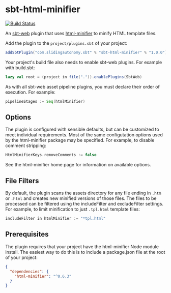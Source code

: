 sbt-html-minifier
=================
[![Build Status](https://travis-ci.org/rgcottrell/sbt-html-minifier.svg?branch=master)](https://travis-ci.org/rgcottrell/sbt-html-minifier)

An [sbt-web](https://github.com/sbt/sbt-web) plugin that uses [html-minifier](https://github.com/kangax/html-minifier)
to minify HTML template files.

Add the plugin to the `project/plugins.sbt` of your project:

```scala
addSbtPlugin("com.slidingautonomy.sbt" % "sbt-html-minifier" % "1.0.0")
```

Your project's build file also needs to enable sbt-web plugins. For example with build.sbt:

```scala
lazy val root = (project in file(".")).enablePlugins(SbtWeb)
```

As with all sbt-web asset pipeline plugins, you must declare their order of execution. For example:

```scala
pipelineStages := Seq(htmlMinifier)
```

## Options

The plugin is configured with sensible defaults, but can be customized to meet individual requirements. Most of the
same configutation options used by the html-minifier package may be specified. For example, to disable comment
stripping:

```scala
HtmlMinifierKeys.removeComments := false
```

See the html-minifier home page for information on available options.

## File Filters

By default, the plugin scans the assets directory for any file ending in `.htm` or `.html` and creates new minified
versions of those files. The files to be processed can be filtered using the includeFilter and excludeFilter settings.
For example, to limit minification to just `.tpl.html` template files:

```scala
includeFilter in htmlMinifier := "*tpl.html"
```

## Prerequisites

The plugin requires that your project have the html-minifier Node module install. The easiest way to do this is to
include a package.json file at the root of your project:

```json
{
  "dependencies": {
    "html-minifier": "^0.6.3"
  }
}
```
